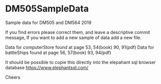 # DM505SampleData
Sample data for DM505 and DM564 2019

If you find errors please correct them, and leave a descriptive commit message,
If you want to add a new sample of data add a new file.

Data for computerStore found at page 53, 54(book) 90, 91(pdf)
Data for battleShips found at page 56, 57(book) 93, 94(pdf)

It should be possible to copie this directly into the elepahant sql browser database
https://www.elephantsql.com/

Cheers
